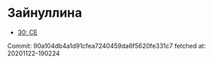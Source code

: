 # Зайнуллина
- [30: CE](30.md)

Commit: 90a104db4a1d91cfea7240459da6f5620fe331c7
 fetched at: 20201122-190224
